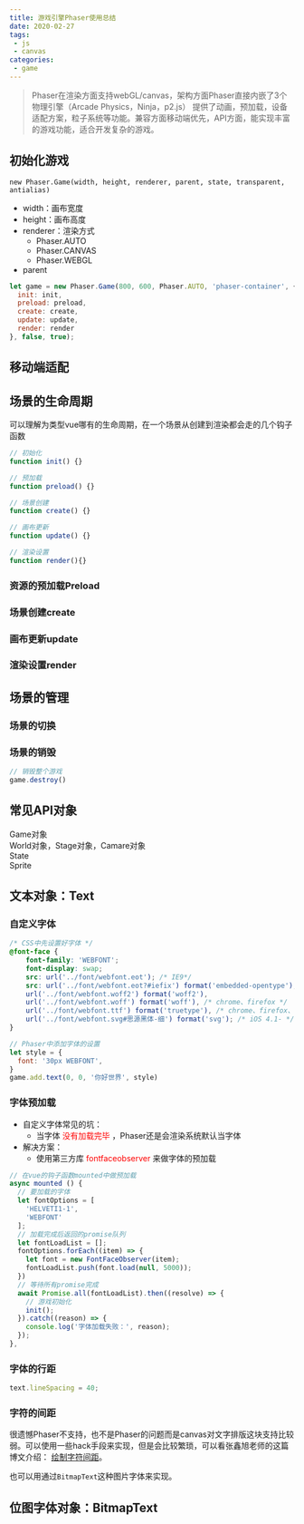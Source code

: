 ```yaml
---
title: 游戏引擎Phaser使用总结
date: 2020-02-27
tags:
 - js
 - canvas
categories:
 - game
---
```


> Phaser在渲染方面支持webGL/canvas，架构方面Phaser直接内嵌了3个物理引擎（Arcade Physics，Ninja，p2.js）
> 提供了动画，预加载，设备适配方案，粒子系统等功能。兼容方面移动端优先，API方面，能实现丰富的游戏功能，适合开发复杂的游戏。

## 初始化游戏
`new Phaser.Game(width, height, renderer, parent, state, transparent, antialias)`  
- width：画布宽度
- height：画布高度
- renderer：渲染方式
  - Phaser.AUTO
  - Phaser.CANVAS
  - Phaser.WEBGL
- parent
```javascript
let game = new Phaser.Game(800, 600, Phaser.AUTO, 'phaser-container', { 
  init: init,
  preload: preload, 
  create: create, 
  update: update,
  render: render
}, false, true);
```
## 移动端适配

## 场景的生命周期
可以理解为类型vue哪有的生命周期，在一个场景从创建到渲染都会走的几个钩子函数
```javascript
// 初始化
function init() {}

// 预加载
function preload() {}

// 场景创建
function create() {}

// 画布更新
function update() {}

// 渲染设置
function render(){}
```
### 资源的预加载Preload
### 场景创建create
### 画布更新update
### 渲染设置render

## 场景的管理
### 场景的切换
### 场景的销毁
```javascript
// 销毁整个游戏
game.destroy() 
```

## 常见API对象
Game对象  
World对象，Stage对象，Camare对象  
State  
Sprite  

## 文本对象：Text

### 自定义字体
```css
/* CSS中先设置好字体 */
@font-face {
    font-family: 'WEBFONT';
    font-display: swap;
    src: url('../font/webfont.eot'); /* IE9*/
    src: url('../font/webfont.eot?#iefix') format('embedded-opentype'), /* IE6-IE8 */
    url('../font/webfont.woff2') format('woff2'),
    url('../font/webfont.woff') format('woff'), /* chrome、firefox */
    url('../font/webfont.ttf') format('truetype'), /* chrome、firefox、opera、Safari, Android, iOS 4.2+*/
    url('../font/webfont.svg#思源黑体-细') format('svg'); /* iOS 4.1- */
}
```
```javascript
// Phaser中添加字体的设置
let style = {
  font: '30px WEBFONT',
}
game.add.text(0, 0, '你好世界', style)
```
### 字体预加载
- 自定义字体常见的坑：
  - 当字体<font color='red'> 没有加载完毕 </font>，Phaser还是会渲染系统默认当字体
- 解决方案：
  - 使用第三方库<font color='red'> fontfaceobserver </font>来做字体的预加载
```javascript
// 在vue的钩子函数mounted中做预加载
async mounted () {
  // 要加载的字体
  let fontOptions = [
    'HELVETI1-1', 
    'WEBFONT'
  ];
  // 加载完成后返回的promise队列
  let fontLoadList = [];
  fontOptions.forEach((item) => {
    let font = new FontFaceObserver(item);
    fontLoadList.push(font.load(null, 5000));
  })
  // 等待所有promise完成
  await Promise.all(fontLoadList).then((resolve) => {
    // 游戏初始化
    init();
  }).catch((reason) => {
    console.log('字体加载失败：', reason);
  });
},
```
### 字体的行距
```javascript
text.lineSpacing = 40;
```
### 字符的间距
很遗憾Phaser不支持，也不是Phaser的问题而是canvas对文字排版这块支持比较弱。可以使用一些hack手段来实现，但是会比较繁琐，可以看张鑫旭老师的这篇博文介绍：
[绘制字符间距](https://www.zhangxinxu.com/wordpress/2018/02/canvas-text-break-line-letter-spacing-vertical/)。  

也可以用通过`BitmapText`这种图片字体来实现。

## 位图字体对象：BitmapText